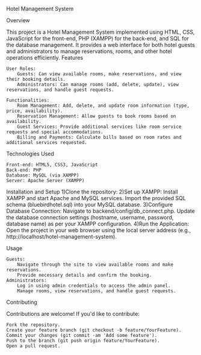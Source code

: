 Hotel Management System

Overview

This project is a Hotel Management System implemented using HTML, CSS, JavaScript for the front-end, PHP (XAMPP) for the back-end, and SQL for the database management. It provides a web interface for both hotel guests and administrators to manage reservations, rooms, and other hotel operations efficiently.
Features

    User Roles:
        Guests: Can view available rooms, make reservations, and view their booking details.
        Administrators: Can manage rooms (add, delete, update), view reservations, and handle guest requests.

    Functionalities:
        Room Management: Add, delete, and update room information (type, price, availability).
        Reservation Management: Allow guests to book rooms based on availability.
        Guest Services: Provide additional services like room service requests and special accommodations.
        Billing and Payments: Calculate bills based on room rates and additional services requested.

Technologies Used

    Front-end: HTML5, CSS3, JavaScript
    Back-end: PHP
    Database: MySQL (via XAMPP)
    Server: Apache Server (XAMPP)

Installation and Setup
1)Clone the repository:
2)Set up XAMPP:
Install XAMPP and start Apache and MySQL services.
Import the provided SQL schema (bluebirdhotel.sql) into your MySQL database.
3)Configure Database Connection:
Navigate to backend/config/db_connect.php.
Update the database connection settings (hostname, username, password, database name) as per your XAMPP configuration.
4)Run the Application:
Open the project in your web browser using the local server address (e.g., http://localhost/hotel-management-system).

Usage

    Guests:
        Navigate through the site to view available rooms and make reservations.
        Provide necessary details and confirm the booking.
    Administrators:
        Log in using admin credentials to access the admin panel.
        Manage rooms, view reservations, and handle guest requests.

Contributing

Contributions are welcome! If you'd like to contribute:

    Fork the repository.
    Create your feature branch (git checkout -b feature/YourFeature).
    Commit your changes (git commit -am 'Add some feature').
    Push to the branch (git push origin feature/YourFeature).
    Open a pull request.
